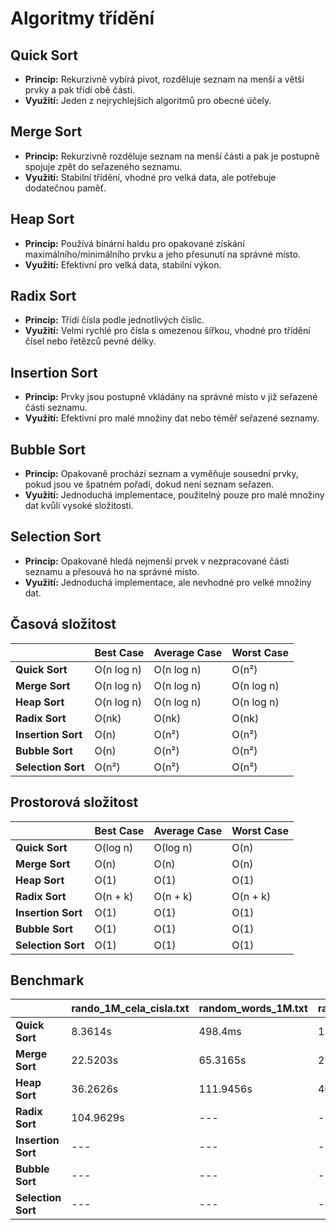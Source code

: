# Algoritmy třídění

## Quick Sort

- **Princip:** Rekurzivně vybírá pivot, rozděluje seznam na menší a větší prvky a pak třídí obě části.
- **Využití:** Jeden z nejrychlejších algoritmů pro obecné účely.

## Merge Sort

- **Princip:** Rekurzivně rozděluje seznam na menší části a pak je postupně spojuje zpět do seřazeného seznamu.
- **Využití:** Stabilní třídění, vhodné pro velká data, ale potřebuje dodatečnou paměť.

## Heap Sort

- **Princip:** Používá binární haldu pro opakované získání maximálního/minimálního prvku a jeho přesunutí na správné místo.
- **Využití:** Efektivní pro velká data, stabilní výkon.

## Radix Sort

- **Princip:** Třídí čísla podle jednotlivých číslic.
- **Využití:** Velmi rychlé pro čísla s omezenou šířkou, vhodné pro třídění čísel nebo řetězců pevné délky.

## Insertion Sort

- **Princip:** Prvky jsou postupně vkládány na správné místo v již seřazené části seznamu.
- **Využití:** Efektivní pro malé množiny dat nebo téměř seřazené seznamy.

## Bubble Sort

- **Princip:** Opakovaně prochází seznam a vyměňuje sousední prvky, pokud jsou ve špatném pořadí, dokud není seznam seřazen.
- **Využití:** Jednoduchá implementace, použitelný pouze pro malé množiny dat kvůli vysoké složitosti.

## Selection Sort

- **Princip:** Opakovaně hledá nejmenší prvek v nezpracované části seznamu a přesouvá ho na správné místo.
- **Využití:** Jednoduchá implementace, ale nevhodné pro velké množiny dat.

## Časová složitost

|                    | Best Case  | Average Case | Worst Case |
|--------------------|------------|--------------|------------|
| **Quick Sort**     | O(n log n) | O(n log n)   | O(n²)      |
| **Merge Sort**     | O(n log n) | O(n log n)   | O(n log n) |
| **Heap Sort**      | O(n log n) | O(n log n)   | O(n log n) |
| **Radix Sort**     | O(nk)      | O(nk)        | O(nk)      |
| **Insertion Sort** | O(n)       | O(n²)        | O(n²)      |
| **Bubble Sort**    | O(n)       | O(n²)        | O(n²)      |
| **Selection Sort** | O(n²)      | O(n²)        | O(n²)      |

## Prostorová složitost

|                    | Best Case  | Average Case | Worst Case |
|--------------------|------------|--------------|------------|
| **Quick Sort**     | O(log n)   | O(log n)     | O(n)       |
| **Merge Sort**     | O(n)       | O(n)         | O(n)       |
| **Heap Sort**      | O(1)       | O(1)         | O(1)       |
| **Radix Sort**     | O(n + k)   | O(n + k)     | O(n + k)   |
| **Insertion Sort** | O(1)       | O(1)         | O(1)       |
| **Bubble Sort**    | O(1)       | O(1)         | O(1)       |
| **Selection Sort** | O(1)       | O(1)         | O(1)       |

## Benchmark

|                    | rando_1M_cela_cisla.txt | random_words_1M.txt | random_integers_10M.txt | random_10M_interval.txt | integers_0_to_4294967295.txt |
|--------------------|-------------------------|---------------------|-------------------------|-------------------------|------------------------------|
| **Quick Sort**     | 8.3614s                 | 498.4ms             | 123.8934s               | 38.3711s                | 115.6169s                    |
| **Merge Sort**     | 22.5203s                | 65.3165s            | 272.2594s               | 272.0538s               | 273.6784s                    |
| **Heap Sort**      | 36.2626s                | 111.9456s           | 466.3900s               | 471.7503s               | 470.2716s                    |
| **Radix Sort**     | 104.9629s               | ---                 | ---                     | ---                     | ---                          |
| **Insertion Sort** | ---                     | ---                 | ---                     | ---                     | ---                          |
| **Bubble Sort**    | ---                     | ---                 | ---                     | ---                     | ---                          |
| **Selection Sort** | ---                     | ---                 | ---                     | ---                     | ---                          |
